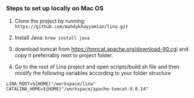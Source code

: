 ### Steps to set up locally on Mac OS

1. Clone the project by running:
``https://github.com/mahdykhayyamian/lina.git``

1. Install Java:
``brew install java``

1. download tomcat from https://tomcat.apache.org/download-90.cgi and copy it preferrably next to project folder.

1. Go to the root of Lina project and open scripts/build.sh file and then modify the following variables according to your folder structure

```
LINA_ROOT=${HOME}"/workspace/lina"
CATALINA_HOME=${HOME}"/workspace/apache-tomcat-9.0.14"
```
